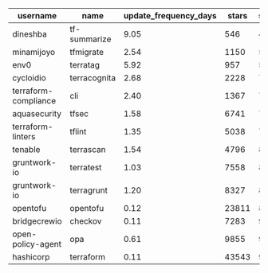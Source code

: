 | username             | name         | update_frequency_days | stars | social_signal | lines_of_code | age_days | contributor_count | commit_count | open_issues |
|----------------------|--------------|-----------------------|-------|---------------|---------------|----------|-------------------|--------------|-------------|
| dineshba             | tf-summarize | 9.05                  | 546   | 42.3          | 33753         | 1096.7   | 20                | 121          | 13          |
| minamijoyo           | tfmigrate    | 2.54                  | 1150  | 59.7          | 17085         | 1028.8   | 22                | 647          | 14          |
| env0                 | terratag     | 5.92                  | 957   | 59.8          | 7664          | 1834.6   | 24                | 304          | 5           |
| cycloidio            | terracognita | 2.68                  | 2228  | 75.7          | 36905         | 2164.7   | 1334              | 675          | 82          |
| terraform-compliance | cli          | 2.40                  | 1367  | 78.3          | 62217         | 2843.7   | 46                | 1167         | 92          |
| aquasecurity         | tfsec        | 1.58                  | 6741  | 79.3          | 66358         | 2142.6   | 123               | 1351         | 0           |
| terraform-linters    | tflint       | 1.35                  | 5038  | 79.7          | 62411         | 3009.7   | 100               | 2224         | 25          |
| tenable              | terrascan    | 1.54                  | 4796  | 81.7          | 106435        | 2682.2   | 93                | 1661         | 196         |
| gruntwork-io         | terratest    | 1.03                  | 7558  | 81.8          | 91302         | 3237.3   | 303               | 3153         | 179         |
| gruntwork-io         | terragrunt   | 1.20                  | 8327  | 85.1          | 138636        | 3157.4   | 345               | 2637         | 467         |
| opentofu             | opentofu     | 0.12                  | 23811 | 87.8          | 579553        | 2779.5   | 2173              | 32444        | 208         |
| bridgecrewio         | checkov      | 0.11                  | 7283  | 91.2          | 975845        | 1874.9   | 456               | 16830        | 153         |
| open-policy-agent    | opa          | 0.61                  | 9855  | 93.3          | 2750512       | 3304.4   | 509               | 5417         | 382         |
| hashicorp            | terraform    | 0.11                  | 43543 | 96.9          | 704491        | 2779.5   | 2154              | 33889        | 1809        |
